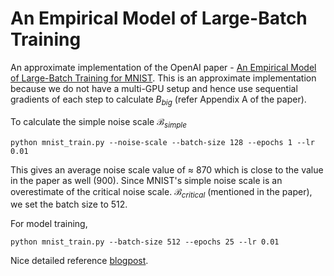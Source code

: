 # An Empirical Model of Large-Batch Training

An approximate implementation of the OpenAI paper - [An Empirical Model of Large-Batch Training for MNIST](https://arxiv.org/abs/1812.06162). This is an approximate implementation because we do not have a multi-GPU setup and hence use sequential gradients of each step to calculate $B_{big}$ (refer Appendix A of the paper).

To calculate the simple noise scale $\mathcal{B}_{simple}$

```
python mnist_train.py --noise-scale --batch-size 128 --epochs 1 --lr 0.01
```

This gives an average noise scale value of $\approx$ 870 which is close to the value in the paper as well (900). Since MNIST's simple noise scale is an overestimate of the critical noise scale. $\mathcal{B}_{critical}$ (mentioned in the paper), we set the batch size to 512.

For model training,  

```
python mnist_train.py --batch-size 512 --epochs 25 --lr 0.01
```

Nice detailed reference [blogpost](https://towardsdatascience.com/implementing-a-batch-size-finder-in-fastai-how-to-get-a-4x-speedup-with-better-generalization-813d686f6bdf).